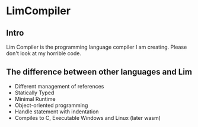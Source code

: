 # LimCompiler
## Intro
Lim Compiler is the programming language compiler I am creating.
Please don't look at my horrible code.

## The difference between other languages and Lim
- Different management of references
- Statically Typed
- Minimal Runtime
- Object-oriented programming
- Handle statement with indentation
- Compiles to C, Executable Windows and Linux (later wasm)
